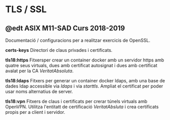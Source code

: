 # TLS / SSL
## @edt ASIX M11-SAD Curs 2018-2019

Documentació / configuracions per a realitzar exercicis de OpenSSL.

**certs-keys**  Directori de claus privades i certificats.

**tls18:https** Fitxersper crear un container docker amb un 
servidor https amb quatre seus virtuals, dues amb certificat
autosignat i dues amb certificat avalat per la CA *VeritatAbsoluta*.

**tls18:ldaps** Fitxers per generar un container docker ldaps, 
amb una base de dades ldap accessible via *ldaps* i via *starttls*.
Ampliat el certificat per poder usar noms alternatius de server.

**tls18:vpn** Fitxers de claus i certificats per crerar túnels
 virtuals amb OpenVPN. Utilitza l'entitatt de certificació 
*VeritatAbsluta* i crea certificats propis per a client i servidor.

